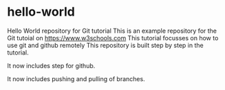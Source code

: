 # hello-world
Hello World repository for Git tutorial
This is an example repository for the Git tutoial on https://www.w3schools.com
This tutorial focusses on how to use git and github remotely
This repository is built step by step in the tutorial.

It now includes step for github.

It now includes pushing and pulling of branches.
